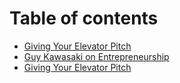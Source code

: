 # Table of contents

* [Giving Your Elevator Pitch](README.md)
* [Guy Kawasaki on Entrepreneurship](guy-kawasaki-on-entrepreneurship.md)
* [Giving Your Elevator Pitch](giving-your-elevator-pitch-1.md)
